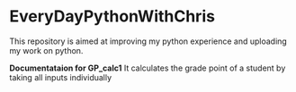 # EveryDayPythonWithChris
This repository is aimed at improving my python experience and uploading my work on python.

**Documentataion for GP_calc1**
It calculates the grade point of a student by taking all inputs individually
